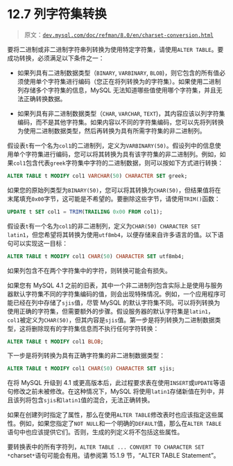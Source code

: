 # 12.7 列字符集转换

> 原文：[`dev.mysql.com/doc/refman/8.0/en/charset-conversion.html`](https://dev.mysql.com/doc/refman/8.0/en/charset-conversion.html)

要将二进制或非二进制字符串列转换为使用特定字符集，请使用`ALTER TABLE`。要成功转换，必须满足以下条件之一：

+   如果列具有二进制数据类型（`BINARY`, `VARBINARY`, `BLOB`)，则它包含的所有值必须使用单个字符集进行编码（您正在将列转换为的字符集）。如果使用二进制列存储多个字符集的信息，MySQL 无法知道哪些值使用哪个字符集，并且无法正确转换数据。

+   如果列具有非二进制数据类型（`CHAR`, `VARCHAR`, `TEXT`)，其内容应该以列字符集编码，而不是其他字符集。如果内容以不同的字符集编码，您可以先将列转换为使用二进制数据类型，然后再转换为具有所需字符集的非二进制列。

假设表`t`有一个名为`col1`的二进制列，定义为`VARBINARY(50)`。假设列中的信息使用单个字符集进行编码，您可以将其转换为具有该字符集的非二进制列。例如，如果`col1`包含代表`greek`字符集中字符的二进制数据，则可以按如下方式进行转换：

```sql
ALTER TABLE t MODIFY col1 VARCHAR(50) CHARACTER SET greek;
```

如果您的原始列类型为`BINARY(50)`，您可以将其转换为`CHAR(50)`，但结果值将在末尾填充`0x00`字节，这可能是不希望的。要删除这些字节，请使用`TRIM()`函数：

```sql
UPDATE t SET col1 = TRIM(TRAILING 0x00 FROM col1);
```

假设表`t`有一个名为`col1`的非二进制列，定义为`CHAR(50) CHARACTER SET latin1`，但您希望将其转换为使用`utf8mb4`，以便存储来自许多语言的值。以下语句可以实现这一目标：

```sql
ALTER TABLE t MODIFY col1 CHAR(50) CHARACTER SET utf8mb4;
```

如果列包含不在两个字符集中的字符，则转换可能会有损失。

如果您有 MySQL 4.1 之前的旧表，其中一个非二进制列包含实际上是使用与服务器默认字符集不同的字符集编码的值，则会出现特殊情况。例如，一个应用程序可能已经在列中存储了`sjis`值，尽管 MySQL 的默认字符集不同。可以将列转换为使用正确的字符集，但需要额外的步骤。假设服务器的默认字符集是`latin1`，`col1`被定义为`CHAR(50)`，但其内容是`sjis`值。第一步是将列转换为二进制数据类型，这将删除现有的字符集信息而不执行任何字符转换：

```sql
ALTER TABLE t MODIFY col1 BLOB;
```

下一步是将列转换为具有正确字符集的非二进制数据类型：

```sql
ALTER TABLE t MODIFY col1 CHAR(50) CHARACTER SET sjis;
```

在将 MySQL 升级到 4.1 或更高版本后，此过程要求表在使用`INSERT`或`UPDATE`等语句修改之前未被修改。在这种情况下，MySQL 将使用`latin1`存储新值在列中，并且该列将包含`sjis`和`latin1`值的混合，无法正确转换。

如果在创建列时指定了属性，那么在使用`ALTER TABLE`修改表时也应该指定这些属性。例如，如果您指定了`NOT NULL`和一个明确的`DEFAULT`值，那么在`ALTER TABLE`语句中也应该提供它们。否则，生成的列定义将不包括这些属性。

要转换表中的所有字符列，`ALTER TABLE ... CONVERT TO CHARACTER SET *`charset`*`语句可能会有用。请参阅第 15.1.9 节，“ALTER TABLE Statement”。
